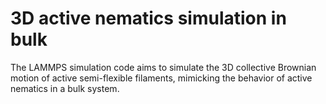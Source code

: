 # 3D active nematics simulation in bulk
The LAMMPS simulation code aims to simulate the 3D collective Brownian motion of active semi-flexible filaments, mimicking the behavior of active nematics in a bulk system.
